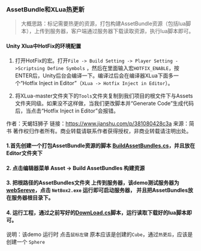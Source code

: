 ### AssetBundle和XLua热更新

>大概思路：标记需要热更的资源，打包构建AssetBundle资源（包括lua脚本），上传到服务器，客户端通过服务器下载读取资源，执行lua脚本即可。

#### Unity Xlua中HotFix的环境配置

1. 打开HotFix的宏。打开`File -> Build Setting -> Player Setting ->Scriptsing Define Symbols` ，然后在里面输入宏`HOTFIX_ENABLE`，按ENTER后，Unity后台会编译一下。编译过后会在编译器XLua下面多一个“Hotfix Inject in Editor”（`XLua -> Hotfix Inject in Editor`）。

2. 将XLua-master文件夹下的`Tools`文件夹复制到我们项目的根文件下与Assets文件夹同级。如果没不这样做，当我们更改脚本并“Generate Code”生成代码后，当点击“Hotfix Inject in Editor”会报错。

作者：天蝎钰狮子
链接：https://www.jianshu.com/p/381080428c3a
来源：简书
著作权归作者所有。商业转载请联系作者获得授权，非商业转载请注明出处。

#### 1.首先创建一个打包AssetBundle资源的脚本 [BuildAssetBundles.cs](./Editor/BuildAssetBundles.cs)，并且放在Editor文件夹下

#### 2. 点击编辑器菜单 Asset -> Build AssetBundles 构建资源

#### 3. 把根路径的AssetBundles文件夹 上传到服务器，该demo测试服务器为 [webSereve](../webSereve/README.md)，点击 `NetBox2.exe` 运行即可启动服务器， 并且把AssetBundles放在服务器根目录下。

#### 4. 运行工程，通过之前写好的[DownLoad.cs](./Scripts/DownLoad.cs)脚本，运行读取下载好的lua脚本即可。

说明：该demo 运行时 点击`鼠标左键` 原本应该是创建的`Cube`，通过`热更后`，应该是创建一个 `Sphere`









